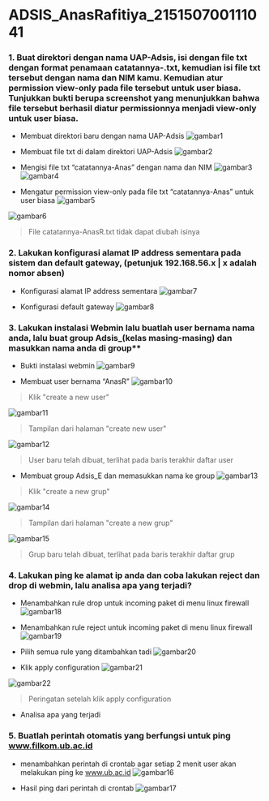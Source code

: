 # ADSIS_AnasRafitiya_215150700111041

### 1.	Buat direktori dengan nama UAP-Adsis, isi dengan file txt dengan format penamaan catatannya-<nama kamu>.txt, kemudian isi file txt tersebut dengan nama dan NIM kamu. Kemudian atur permission view-only pada file tersebut untuk user biasa. Tunjukkan bukti berupa screenshot yang menunjukkan bahwa file tersebut berhasil diatur permissionnya menjadi view-only untuk user biasa.
  
  -	Membuat direktori baru dengan nama UAP-Adsis
  ![gambar1](https://github.com/anasRafitiya/ADSIS_AnasRafitiya_215150700111041/assets/125624764/1139ae1f-dba3-49db-9941-ed753344fd88)
  
  -	Membuat file txt di dalam direktori UAP-Adsis
  ![gambar2](https://github.com/anasRafitiya/ADSIS_AnasRafitiya_215150700111041/assets/125624764/25ff4068-f00d-4914-8465-443828ea6342)

  -	Mengisi file txt “catatannya-Anas” dengan nama dan NIM
  ![gambar3](https://github.com/anasRafitiya/ADSIS_AnasRafitiya_215150700111041/assets/125624764/868bee99-5297-43f1-9d6c-a2d3edefdb5b)
  ![gambar4](https://github.com/anasRafitiya/ADSIS_AnasRafitiya_215150700111041/assets/125624764/1979c261-677d-4b29-bdf2-7e732adffc39)

  -	Mengatur permission view-only pada file txt “catatannya-Anas” untuk user biasa
  ![gambar5](https://github.com/anasRafitiya/ADSIS_AnasRafitiya_215150700111041/assets/125624764/6d9a8bf2-1a04-40e9-831c-4571388cb3bb)
  
  ![gambar6](https://github.com/anasRafitiya/ADSIS_AnasRafitiya_215150700111041/assets/125624764/1f0a871e-caed-45a1-bcf5-eb2b1ac33d41)
  > File catatannya-AnasR.txt tidak dapat diubah isinya
  
  ### 2.	Lakukan konfigurasi alamat IP address sementara pada sistem dan default gateway, (petunjuk 192.168.56.x | x adalah nomor absen)
  
  -	Konfigurasi alamat IP address sementara
  ![gambar7](https://github.com/anasRafitiya/ADSIS_AnasRafitiya_215150700111041/assets/125624764/544f6199-3fc1-4bee-aa72-8bce7a6d6d8f)
 
  -	Konfigurasi default gateway
  ![gambar8](https://github.com/anasRafitiya/ADSIS_AnasRafitiya_215150700111041/assets/125624764/6efc021f-a448-405b-b9e5-ebadd8872814)

### 3.	Lakukan instalasi Webmin lalu buatlah user bernama nama anda, lalu buat group Adsis_(kelas masing-masing) dan masukkan nama anda di group**
  
  - Bukti instalasi webmin
  ![gambar9](https://github.com/anasRafitiya/ADSIS_AnasRafitiya_215150700111041/assets/125624764/c1d922af-21e8-49aa-99e7-9036bd386b4c)

  -	Membuat user bernama “AnasR”
  ![gambar10](https://github.com/anasRafitiya/ADSIS_AnasRafitiya_215150700111041/assets/125624764/bba14606-0bc8-43a9-9f23-df6a5e03b029)
  > Klik "create a new user"

  ![gambar11](https://github.com/anasRafitiya/ADSIS_AnasRafitiya_215150700111041/assets/125624764/1f31ffdd-e88c-4ed8-ae62-db12f3ebe6d1)
  > Tampilan dari halaman "create new user"

  ![gambar12](https://github.com/anasRafitiya/ADSIS_AnasRafitiya_215150700111041/assets/125624764/ab3389be-5323-4d70-9d49-91b4df634616)
  > User baru telah dibuat, terlihat pada baris terakhir daftar user

  -	Membuat group Adsis_E dan memasukkan nama ke group
  ![gambar13](https://github.com/anasRafitiya/ADSIS_AnasRafitiya_215150700111041/assets/125624764/04d10ba9-129e-473e-8050-5f519302ecaf)
  > Klik "create a new grup"

  ![gambar14](https://github.com/anasRafitiya/ADSIS_AnasRafitiya_215150700111041/assets/125624764/2b972eb4-a594-4395-9c78-3eab34e63611)
  > Tampilan dari halaman "create a new grup"

  ![gambar15](https://github.com/anasRafitiya/ADSIS_AnasRafitiya_215150700111041/assets/125624764/ec329eca-ade8-41cd-a472-86e7f22d3b32)
  > Grup baru telah dibuat, terlihat pada baris terakhir daftar grup
  
### 4. Lakukan ping ke alamat ip anda dan coba lakukan reject dan drop di webmin, lalu analisa apa yang terjadi?
  
  - Menambahkan rule drop untuk incoming paket di menu linux firewall
  ![gambar18](https://github.com/anasRafitiya/ADSIS_AnasRafitiya_215150700111041/assets/125624764/0604325e-2d6b-40f0-963b-658b47d27a08)


  - Menambahkan rule reject untuk incoming paket di menu linux firewall
  ![gambar19](https://github.com/anasRafitiya/ADSIS_AnasRafitiya_215150700111041/assets/125624764/989f8b70-bc7d-429a-90d0-dfc43e8ca6b5)
  
  - Pilih semua rule yang ditambahkan tadi
  ![gambar20](https://github.com/anasRafitiya/ADSIS_AnasRafitiya_215150700111041/assets/125624764/f6ea5683-9f2d-4257-a293-edb6fe0e6cc3)
  
  - Klik apply configuration
  ![gambar21](https://github.com/anasRafitiya/ADSIS_AnasRafitiya_215150700111041/assets/125624764/ab8f7584-f6cb-4185-84f2-1bc3df2c8bbf)
  
  ![gambar22](https://github.com/anasRafitiya/ADSIS_AnasRafitiya_215150700111041/assets/125624764/aba463fe-7d87-4f84-9df7-16b9f5f210e0)
  >Peringatan setelah klik apply configuration
  
  - Analisa apa yang terjadi
  
### 5. Buatlah perintah otomatis yang berfungsi untuk ping www.filkom.ub.ac.id
  
  - menambahkan perintah di crontab agar setiap 2 menit user akan melakukan ping ke www.ub.ac.id
  ![gambar16](https://github.com/anasRafitiya/ADSIS_AnasRafitiya_215150700111041/assets/125624764/40343b54-7bcd-4243-ba4e-9b280d350be2)

  - Hasil ping dari perintah di crontab
  ![gambar17](https://github.com/anasRafitiya/ADSIS_AnasRafitiya_215150700111041/assets/125624764/6e445eca-bd86-4cf8-84ed-08bbba27afe9)
  
  
